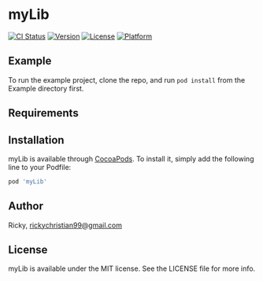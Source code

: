 # myLib

[![CI Status](https://img.shields.io/travis/Ricky/myLib.svg?style=flat)](https://travis-ci.org/Ricky/myLib)
[![Version](https://img.shields.io/cocoapods/v/myLib.svg?style=flat)](https://cocoapods.org/pods/myLib)
[![License](https://img.shields.io/cocoapods/l/myLib.svg?style=flat)](https://cocoapods.org/pods/myLib)
[![Platform](https://img.shields.io/cocoapods/p/myLib.svg?style=flat)](https://cocoapods.org/pods/myLib)

## Example

To run the example project, clone the repo, and run `pod install` from the Example directory first.

## Requirements

## Installation

myLib is available through [CocoaPods](https://cocoapods.org). To install
it, simply add the following line to your Podfile:

```ruby
pod 'myLib'
```

## Author

Ricky, rickychristian99@gmail.com

## License

myLib is available under the MIT license. See the LICENSE file for more info.
